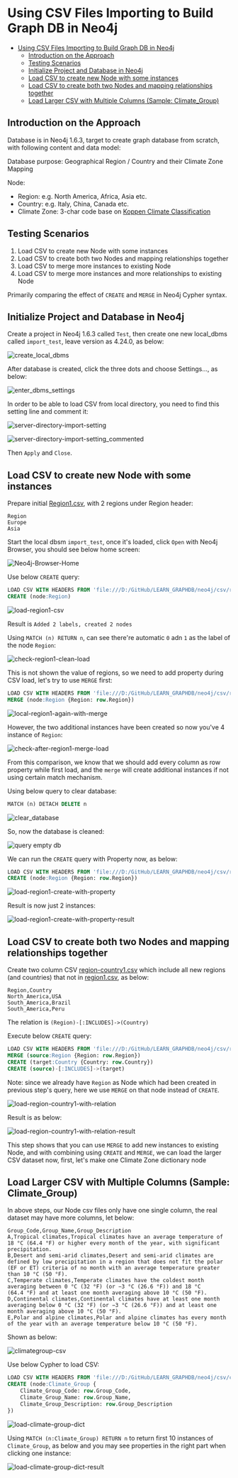 # Using CSV Files Importing to Build Graph DB in Neo4j

- [Using CSV Files Importing to Build Graph DB in Neo4j](#using-csv-files-importing-to-build-graph-db-in-neo4j)
  - [Introduction on the Approach](#introduction-on-the-approach)
  - [Testing Scenarios](#testing-scenarios)
  - [Initialize Project and Database in Neo4j](#initialize-project-and-database-in-neo4j)
  - [Load CSV to create new Node with some instances](#load-csv-to-create-new-node-with-some-instances)
  - [Load CSV to create both two Nodes and mapping relationships together](#load-csv-to-create-both-two-nodes-and-mapping-relationships-together)
  - [Load Larger CSV with Multiple Columns (Sample: Climate\_Group)](#load-larger-csv-with-multiple-columns-sample-climate_group)

## Introduction on the Approach

Database is in Neo4j 1.6.3, target to create graph database from scratch, with following content and data model:

Database purpose: Geographical Region / Country and their Climate Zone Mapping

Node:
- Region: e.g. North America, Africa, Asia etc.
- Country: e.g. Italy, China, Canada etc.
- Climate Zone: 3-char code base on [Koppen Climate Classification](https://en.wikipedia.org/wiki/K%C3%B6ppen_climate_classification)

## Testing Scenarios

1. Load CSV to create new Node with some instances
2. Load CSV to create both two Nodes and mapping relationships together
3. Load CSV to merge more instances to existing Node
4. Load CSV to merge more instances and more relationships to existing Node

Primarily comparing the effect of `CREATE` and `MERGE` in Neo4j Cypher syntax.

## Initialize Project and Database in Neo4j

Create a project in Neo4j 1.6.3 called `Test`, then create one new local_dbms called `import_test`, leave version as 4.24.0, as below:

![create_local_dbms](img/create_local_dbms.png)

After database is created, click the three dots and choose Settings..., as below:

![enter_dbms_settings](img/enter_dbms_settings.png)

In order to be able to load CSV from local directory, you need to find this setting line and comment it:

![server-directory-import-setting](img/server-directory-import-setting.png)

![server-directory-import-setting_commented](img/server-directory-import-setting_commented.png)

Then `Apply` and `Close`.

## Load CSV to create new Node with some instances

Prepare initial [Region1.csv](csv/region1.csv), with 2 regions under Region header:

```csv
Region
Europe
Asia
```

Start the local dbsm `import_test`, once it's loaded, click `Open` with Neo4j Browser, you should see below home screen:

![Neo4j-Browser-Home](img/Neo4j-Browser-Home.png)

Use below `CREATE` query:

```SQL
LOAD CSV WITH HEADERS FROM 'file:///D:/GitHub/LEARN_GRAPHDB/neo4j/csv/region1.csv' AS row
CREATE (node:Region)
```

![load-region1-csv](img/load-region1-csv.png)

Result is `Added 2 labels, created 2 nodes`

Using `MATCH (n) RETURN n`, can see there're automatic `0` adn `1` as the label of the node `Region`:

![check-region1-clean-load](img/check-region1-clean-load.png)

This is not shown the value of regions, so we need to add property during CSV load, let's try to use `MERGE` first:

```SQL
LOAD CSV WITH HEADERS FROM 'file:///D:/GitHub/LEARN_GRAPHDB/neo4j/csv/region1.csv' AS row
MERGE (node:Region {Region: row.Region})
```

![local-region1-again-with-merge](img/local-region1-again-with-merge.png)

However, the two additional instances have been created so now you've 4 instance of `Region`:

![check-after-region1-merge-load](img/check-after-region1-merge-load.png)

From this comparison, we know that we should add every column as row property while first load, and the `merge` will create additional instances if not using certain match mechanism.

Using below query to clear database:

```SQL
MATCH (n) DETACH DELETE n
```

![clear_database](img/clear_database.png)

So, now the database is cleaned:

![query empty db](img/query_empty_db.png)

We can run the `CREATE` query with Property now, as below:

```SQL
LOAD CSV WITH HEADERS FROM 'file:///D:/GitHub/LEARN_GRAPHDB/neo4j/csv/region1.csv' AS row
CREATE (node:Region {Region: row.Region})
```

![load-region1-create-with-property](img/load-region1-create-with-property.png)

Result is now just 2 instances:

![load-region1-create-with-property-result](img/load-region1-create-with-property-result.png)

## Load CSV to create both two Nodes and mapping relationships together

Create two column CSV [region-country1.csv](csv/region-country1.csv) which include all new regions (and countries) that not in [region1.csv](csv/region1.csv), as below:

```CSV
Region,Country
North_America,USA
South_America,Brazil
South_America,Peru
```

The relation is `(Region)-[:INCLUDES]->(Country)`

Execute below `CREATE` query:

```SQL
LOAD CSV WITH HEADERS FROM 'file:///D:/GitHub/LEARN_GRAPHDB/neo4j/csv/region-country1.csv' AS row
MERGE (source:Region {Region: row.Region})
CREATE (target:Country {Country: row.Country})
CREATE (source)-[:INCLUDES]->(target)
```

Note: since we already have `Region` as Node which had been created in previous step's query, here we use `MERGE` on that node instead of `CREATE`.

![load-region-country1-with-relation](img/load-region-country1-with-relation.png)

Result is as below:

![load-region-country1-with-relation-result](img/load-region-country1-with-relation-result.png)

This step shows that you can use `MERGE` to add new instances to existing Node, and with combining using `CREATE` and `MERGE`, we can load the larger CSV dataset now, first, let's make one Climate Zone dictionary node

## Load Larger CSV with Multiple Columns (Sample: Climate_Group)

In above steps, our Node csv files only have one single column, the real dataset may have more columns, let below:

```CSV
Group_Code,Group_Name,Group_Description
A,Tropical climates,Tropical climates have an average temperature of 18 °C (64.4 °F) or higher every month of the year, with significant precipitation.
B,Desert and semi-arid climates,Desert and semi-arid climates are defined by low precipitation in a region that does not fit the polar (EF or ET) criteria of no month with an average temperature greater than 10 °C (50 °F).
C,Temperate climates,Temperate climates have the coldest month averaging between 0 °C (32 °F) (or −3 °C (26.6 °F)) and 18 °C (64.4 °F) and at least one month averaging above 10 °C (50 °F).
D,Continental climates,Continental climates have at least one month averaging below 0 °C (32 °F) (or −3 °C (26.6 °F)) and at least one month averaging above 10 °C (50 °F).
E,Polar and alpine climates,Polar and alpine climates has every month of the year with an average temperature below 10 °C (50 °F).
```

Shown as below:

![climategroup-csv](img/climategroup-csv.png)

Use below Cypher to load CSV:

```SQL
LOAD CSV WITH HEADERS FROM 'file:///D:/GitHub/LEARN_GRAPHDB/neo4j/csv/climategroup.csv' AS row
CREATE (node:Climate_Group {
    Climate_Group_Code: row.Group_Code,
    Climate_Group_Name: row.Group_Name,
    Climate_Group_Description: row.Group_Description
})
```

![load-climate-group-dict](img/load-climate-group-dict.png)

Using `MATCH (n:Climate_Group) RETURN n` to return first 10 instances of `Climate_Group`, as below and you may see properties in the right part when clicking one instance:

![load-climate-group-dict-result](img/load-climate-group-dict-result.png)

